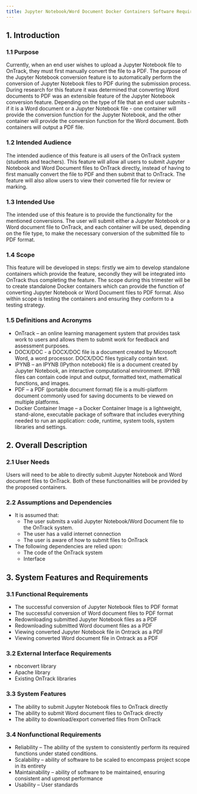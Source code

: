 ```yaml
---
title: Jupyter Notebook/Word Document Docker Containers Software Requirement Specification (SRS) Document
---
```


## 1. Introduction

### 1.1 Purpose

Currently, when an end user wishes to upload a Jupyter Notebook file to OnTrack,
they must first manually convert the file to a PDF. The purpose of the Jupyter
Notebook conversion feature is to automatically perform the conversion of
Jupyter Notebook files to PDF during the submission process.
During research for this feature it was determined that converting Word
documents to PDF was an extensible feature of the Jupyter Notebook conversion
feature. Depending on the type of file that an end user submits - if it is a
Word document or a Jupyter Notebook file - one container will provide
the conversion function for the Jupyter Notebook, and the other container will
provide the conversion function for the Word document. Both containers will
output a PDF file.

### 1.2 Intended Audience

The intended audience of this feature is all users of the OnTrack system
(students and teachers). This feature will allow all users to submit Jupyter
Notebook and Word Document files to OnTrack directly, instead of having to first
manually convert the file to PDF and then submit that to
OnTrack. The feature will also allow users to view their converted file for
review or marking.

### 1.3 Intended Use

The intended use of this feature is to provide the functionality for the
mentioned conversions. The user will submit either a Jupyter Notebook or a Word
document file to OnTrack, and each container will be used, depending on the file
type, to make the necessary conversion of the submitted file to PDF format.

### 1.4 Scope

This feature will be developed in steps: firstly we aim to develop standalone
containers which provide the feature, secondly they will be integrated into
OnTrack thus completing the feature. The scope during this trimester will be to
create standalone Docker containers which can provide the
function of converting Jupyter Notebook or Word Document files to PDF format.
Also within scope is testing the containers and ensuring they conform to a
testing strategy.

### 1.5 Definitions and Acronyms

- OnTrack – an online learning management system that provides task work to
  users and allows them to submit work for feedback and assessment purposes.
- DOCX/DOC - a DOCX/DOC file is a document created by Microsoft Word, a word
  processor. DOCX/DOC files typically contain text.
- IPYNB – an IPYNB (IPython notebook) file is a document created by Jupyter
  Notebook, an interactive computational environment. IPYNB files can contain
  code input and output, formatted text, mathematical functions, and images.
- PDF – a PDF (portable document format) file is a multi-platform document
  commonly used for saving documents to be viewed on multiple platforms.
- Docker Container Image – a Docker Container Image is a lightweight,
  stand-alone, executable package of software that includes everything needed
  to run an application: code, runtime, system tools, system libraries and settings.

## 2. Overall Description

### 2.1 User Needs

Users will need to be able to directly submit Jupyter Notebook and Word document
files to OnTrack. Both of these functionalities will be provided by the proposed
containers.

### 2.2 Assumptions and Dependencies

- It is assumed that:
  - The user submits a valid Jupyter Notebook/Word Document file to the OnTrack system.
  - The user has a valid internet connection
  - The user is aware of how to submit files to OnTrack
- The following dependencies are relied upon:
  - The code of the OnTrack system
  - Interface

## 3. System Features and Requirements

### 3.1 Functional Requirements

- The successful conversion of Jupyter Notebook files to PDF format
- The successful conversion of Word document files to PDF format
- Redownloading submitted Jupyter Notebook files as a PDF
- Redownloading submitted Word document files as a PDF
- Viewing converted Jupyter Notebook file in Ontrack as a PDF
- Viewing converted Word document file in Ontrack as a PDF

### 3.2 External Interface Requirements

- nbconvert library
- Apache library
- Existing OnTrack libraries

### 3.3 System Features

- The ability to submit Jupyter Notebook files to OnTrack directly
- The ability to submit Word document files to OnTrack directly
- The ability to download/export converted files from OnTrack

### 3.4 Nonfunctional Requirements

- Reliability – The ability of the system to consistently perform its required
  functions under stated conditions.
- Scalability – ability of software to be scaled to encompass project scope in
  its entirety
- Maintainability – ability of software to be maintained, ensuring consistent
  and upmost performance
- Usability – User standards
